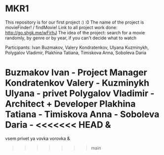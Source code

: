 # MKR1
This repository is for our first project :)
:0
The name of the project is movieFinder! / findMovie!
Link to all project work done: http://go.shgk.me/wFirhJ
The idea of the project: search for a movie randomly, by genre or by year, if you can't decide what to watch

Participants: Ivan Buzmakov, Valery Kondratenkov, Ulyana Kuzminykh,
Polygalov Vladimir, Plakhina Tatiana, Timiskova Anna, Soboleva Daria

Buzmakov Ivan - Project Manager
Kondratenkov Valery -
Kuzminykh Ulyana - privet
Polygalov Vladimir - Architect + Developer
Plakhina Tatiana -
Timiskova Anna -
Soboleva Daria -
<<<<<<< HEAD
&
=======
vsem privet ya vovka vorovka 
&
>>>>>>> main
